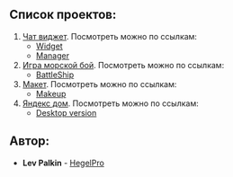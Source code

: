 ## Список проектов:

1. [Чат виджет](https://github.com/HegelPro/chatWidget). Посмотреть можно по ссылкам:
	* [Widget](http://93.171.10.54:8080/support-widget/widget/)
	* [Manager](http://93.171.10.54:8080/support-widget/manager/)
2. [Игра морской бой](https://github.com/HegelPro/BattleShip). Посмотреть можно по ссылкам:
	* [BattleShip](http://93.171.10.54:8080/battleShip)
3. [Макет](https://github.com/HegelPro/makeup). Посмотреть можно по ссылкам:
	* [Makeup](http://93.171.10.54:3000)
4. [Яндекс дом](https://github.com/HegelPro/ya). Посмотреть можно по ссылкам:
	* [Desktop version](http://93.171.10.54:8080/yandex/desktop)

## Автор:

* **Lev Palkin** - [HegelPro](https://github.com/HegelPro)
